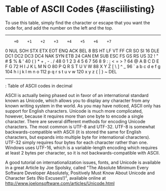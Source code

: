 Table of ASCII Codes {#asciilisting}
====================

To use this table, simply find the character or escape that you want the
code for, and add the number on the left and the top.

  ----- ----- ----- ----- ----- ----- ----- ----- -----
        +0    +1    +2    +3    +4    +5    +6    +7
  0     NUL   SOH   STX   ETX   EOT   ENQ   ACK   BEL
  8     BS    HT    LF    VT    FF    CR    SO    SI
  16    DLE   DC1   DC2   DC3   DC4   NAK   SYN   ETB
  24    CAN   EM    SUB   ESC   FS    GS    RS    US
  32          !     \"    \#    \$    \%    &     \'
  40    (     )     \*    \+    ,     \-    .     /
  48    0     1     2     3     4     5     6     7
  56    8     9     :     ;     \<    =     \>    ?
  64    @     A     B     C     D     E     F     G
  72    H     I     J     K     L     M     N     O
  80    P     Q     R     S     T     U     V     W
  88    X     Y     Z     \[    \\    \]    \^    \_
  96    \`    a     b     c     d     e     f     g
  104   h     i     j     k     l     m     n     o
  112   p     q     r     s     t     u     v     w
  120   x     y     z     {     \|    }     \~    DEL
  ----- ----- ----- ----- ----- ----- ----- ----- -----

  : Table of ASCII codes in decimal

ASCII is actually being phased out in favor of an international standard
known as Unicode, which allows you to display any character from any
known writing system in the world. As you may have noticed, ASCII only
has support for English characters. Unicode is much more complicated,
however, because it requires more than one byte to encode a single
character. There are several different methods for encoding Unicode
characters. The most common is UTF-8 and UTF-32. UTF-8 is somewhat
backwards-compatible with ASCII (it is stored the same for English
characters, but expands into multiple byte for international
characters). UTF-32 simply requires four bytes for each character rather
than one. Windows uses UTF-16, which is a variable-length encoding which
requires at least 2 bytes per character, so it is not
backwards-compatible with ASCII.

A good tutorial on internationalization issues, fonts, and Unicode is
available in a great Article by Joe Spolsky, called \"The Absolute
Minimum Every Software Developer Absolutely, Positively Must Know About
Unicode and Character Sets (No Excuses!)\", available online at
http://www.joelonsoftware.com/articles/Unicode.html
